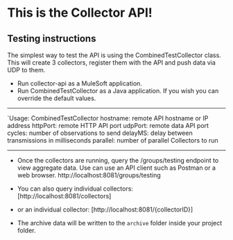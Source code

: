 # This is the Collector API!

## Testing instructions

The simplest way to test the API is using the CombinedTestCollector class. This will create 3 collectors, register them with the API and push data via UDP to them.

* Run collector-api as a MuleSoft application.
* Run CombinedTestCollector as a Java application. If you wish you can override the default values.

---

`Usage:
CombinedTestCollector <hostname> <httpPort> <udpPort> <cycles> <delayMS> <parallel>
hostname:	remote API hostname or IP address
httpPort:	remote HTTP API port
udpPort:	remote data API port
cycles:		number of observations to send
delayMS:	delay between transmissions in milliseconds
parallel:	number of parallel Collectors to run

---

* Once the collectors are running, query the /groups/testing endpoint to view aggregate data. Use can use an API client such as Postman or a web browser.
  http://localhost:8081/groups/testing
* You can also query individual collectors: [http://localhost:8081/collectors]
* or an individual collector: [http://localhost:8081/{collectorID}]

* The archive data will be written to the `archive` folder inside your project folder.
 